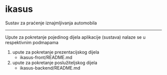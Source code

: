 # ikasus
Sustav za praćenje iznajmljivanja automobila

<hr>

Upute za pokretanje pojedinog dijela aplikacije (sustava) nalaze se u respektivnim podmapama
1. upute za pokretanje prezentacijskog dijela
    - ikasus-front/README.md
2. upute za pokretanje poslužiteljskog dijela
    - ikasus-backend/README.md
